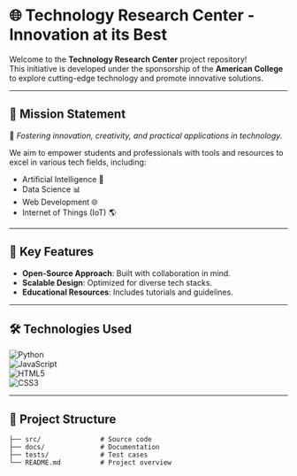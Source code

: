 # 🌐 Technology Research Center - Innovation at its Best

Welcome to the **Technology Research Center** project repository!  
This initiative is developed under the sponsorship of the **American College** to explore cutting-edge technology and promote innovative solutions.  

---

## 📜 Mission Statement  
🚀 *Fostering innovation, creativity, and practical applications in technology.*  

We aim to empower students and professionals with tools and resources to excel in various tech fields, including:  
- Artificial Intelligence 🤖  
- Data Science 📊  
- Web Development 🌐  
- Internet of Things (IoT) 🌎  

---

## 🔑 Key Features  
- **Open-Source Approach**: Built with collaboration in mind.  
- **Scalable Design**: Optimized for diverse tech stacks.  
- **Educational Resources**: Includes tutorials and guidelines.  

---

## 🛠️ Technologies Used  
![Python](https://img.shields.io/badge/-Python-3776AB?logo=python&logoColor=white)  
![JavaScript](https://img.shields.io/badge/-JavaScript-F7DF1E?logo=javascript&logoColor=black)  
![HTML5](https://img.shields.io/badge/-HTML5-E34F26?logo=html5&logoColor=white)  
![CSS3](https://img.shields.io/badge/-CSS3-1572B6?logo=css3&logoColor=white)  

---

## 📂 Project Structure  
```plaintext
├── src/               # Source code
├── docs/              # Documentation
├── tests/             # Test cases
└── README.md          # Project overview

